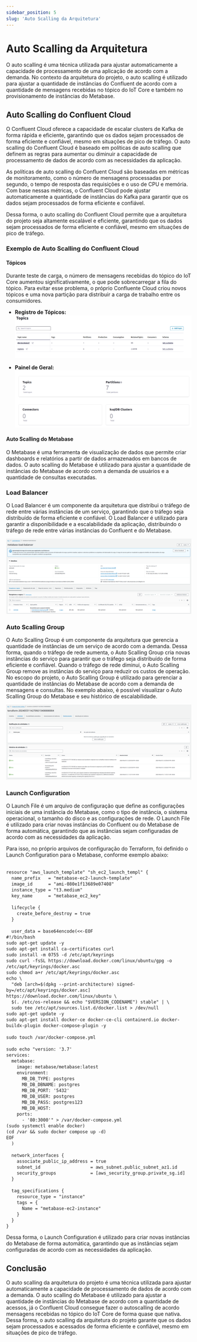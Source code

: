 ```yaml
---
sidebar_position: 5
slug: 'Auto Scalling da Arquitetura'
---
```


# Auto Scalling da Arquitetura

O auto scalling é uma técnica utilizada para ajustar automaticamente a capacidade de processamento de uma aplicação de acordo com a demanda. No contexto da arquitetura do projeto, o auto scalling é utilizado para ajustar a quantidade de instâncias do Confluent de acordo com a quantidade de mensagens recebidas no tópico do IoT Core e também no provisionamento de instâncias do Metabase.

## Auto Scalling do Confluent Cloud

O Confluent Cloud oferece a capacidade de escalar clusters de Kafka de forma rápida e eficiente, garantindo que os dados sejam processados de forma eficiente e confiável, mesmo em situações de pico de tráfego. O auto scalling do Confluent Cloud é baseado em políticas de auto scalling que definem as regras para aumentar ou diminuir a capacidade de processamento de dados de acordo com as necessidades da aplicação.

As políticas de auto scalling do Confluent Cloud são baseadas em métricas de monitoramento, como o número de mensagens processadas por segundo, o tempo de resposta das requisições e o uso de CPU e memória. Com base nessas métricas, o Confluent Cloud pode ajustar automaticamente a quantidade de instâncias do Kafka para garantir que os dados sejam processados de forma eficiente e confiável.

Dessa forma, o auto scalling do Confluent Cloud permite que a arquitetura do projeto seja altamente escalável e eficiente, garantindo que os dados sejam processados de forma eficiente e confiável, mesmo em situações de pico de tráfego.

### Exemplo de Auto Scalling do Confluent Cloud

#### Tópicos

Durante teste de carga, o número de mensagens recebidas do tópico do IoT Core aumentou significativamente, o que pode sobrecarregar a fila do tópico. Para evitar esse problema, o próprio Confluente Cloud criou novos tópicos e uma nova partição para distribuir a carga de trabalho entre os consumidores.
- **Registro de Tópicos:**
![alt text](<../../static/img/autoscalling - topicos.png>)

- **Painel de Geral:**
![alt text](<../../static/img/autoscalling - partitions.png>)


#### Auto Scalling do Metabase

O Metabase é uma ferramenta de visualização de dados que permite criar dashboards e relatórios a partir de dados armazenados em bancos de dados. O auto scalling do Metabase é utilizado para ajustar a quantidade de instâncias do Metabase de acordo com a demanda de usuários e a quantidade de consultas executadas.

### Load Balancer

O Load Balancer é um componente da arquitetura que distribui o tráfego de rede entre várias instâncias de um serviço, garantindo que o tráfego seja distribuído de forma eficiente e confiável. O Load Balancer é utilizado para garantir a disponibilidade e a escalabilidade da aplicação, distribuindo o tráfego de rede entre várias instâncias do Confluent e do Metabase.

![alt text](../../static/img/loadbalancer.png)

### Auto Scalling Group

O Auto Scalling Group é um componente da arquitetura que gerencia a quantidade de instâncias de um serviço de acordo com a demanda. Dessa forma, quando o tráfego de rede aumenta, o Auto Scalling Group cria novas instâncias do serviço para garantir que o tráfego seja distribuído de forma eficiente e confiável. Quando o tráfego de rede diminui, o Auto Scalling Group remove as instâncias do serviço para reduzir os custos de operação. No escopo do projeto, o Auto Scalling Group é utilizado para gerenciar a quantidade de instâncias do Metabase de acordo com a demanda de mensagens e consultas. No exemplo abaixo, é possível visualizar o Auto Scalling Group do Metabase e seu histórico de escalabilidade.

![alt text](<../../static/img/autoscalling - group.png>)

### Launch Configuration

O Launch File é um arquivo de configuração que define as configurações iniciais de uma instância do Metabase, como o tipo de instância, o sistema operacional, o tamanho do disco e as configurações de rede. O Launch File é utilizado para criar novas instâncias do Confluent ou do Metabase de forma automática, garantindo que as instâncias sejam configuradas de acordo com as necessidades da aplicação.

Para isso, no próprio arquivos de configuração do Terraform, foi definido o Launch Configuration para o Metabase, conforme exemplo abaixo:

```hcl

resource "aws_launch_template" "sh_ec2_launch_templ" {
  name_prefix   = "metabase-ec2-launch-template"
  image_id      = "ami-080e1f13689e07408"
  instance_type = "t3.medium"
  key_name      = "metabase_ec2_key"

  lifecycle {
    create_before_destroy = true
  }

  user_data = base64encode(<<-EOF
#!/bin/bash
sudo apt-get update -y
sudo apt-get install ca-certificates curl
sudo install -m 0755 -d /etc/apt/keyrings
sudo curl -fsSL https://download.docker.com/linux/ubuntu/gpg -o /etc/apt/keyrings/docker.asc
sudo chmod a+r /etc/apt/keyrings/docker.asc
echo \
  "deb [arch=$(dpkg --print-architecture) signed-by=/etc/apt/keyrings/docker.asc] https://download.docker.com/linux/ubuntu \
  $(. /etc/os-release && echo "$VERSION_CODENAME") stable" | \
  sudo tee /etc/apt/sources.list.d/docker.list > /dev/null
sudo apt-get update -y
sudo apt-get install docker-ce docker-ce-cli containerd.io docker-buildx-plugin docker-compose-plugin -y

sudo touch /var/docker-compose.yml

sudo echo "version: '3.7'
services:
  metabase:
    image: metabase/metabase:latest
    environment:
      MB_DB_TYPE: postgres
      MB_DB_DBNAME: postgres
      MB_DB_PORT: '5432'
      MB_DB_USER: postgres
      MB_DB_PASS: postgres123
      MB_DB_HOST: 
    ports:
      - '80:3000'" > /var/docker-compose.yml
(sudo systemctl enable docker)
(cd /var && sudo docker compose up -d)
EOF
  )

  network_interfaces {
    associate_public_ip_address = true
    subnet_id                   = aws_subnet.public_subnet_az1.id
    security_groups             = [aws_security_group.private_sg.id]
  }

  tag_specifications {
    resource_type = "instance"
    tags = {
      Name = "metabase-ec2-instance"
    }
  }
}
```

Dessa forma, o Launch Configuration é utilizado para criar novas instâncias do Metabase de forma automática, garantindo que as instâncias sejam configuradas de acordo com as necessidades da aplicação.

## Conclusão

O auto scalling da arquitetura do projeto é uma técnica utilizada para ajustar automaticamente a capacidade de processamento de dados de acordo com a demanda. O auto scalling do Metabase é utilizado para ajustar a quantidade de instâncias do Metabase de acordo com a quantidade de acessos, já o Confluent Cloud consegue fazer o autoscalling de acordo mensagens recebidas no tópico do IoT Core de forma quase que nativa. Dessa forma, o auto scalling da arquitetura do projeto garante que os dados sejam processados e acessados de forma eficiente e confiável, mesmo em situações de pico de tráfego.
